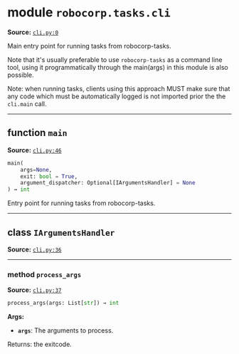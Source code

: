 <!-- markdownlint-disable -->

# module `robocorp.tasks.cli`

**Source:** [`cli.py:0`](https://github.com/robocorp/robocorp/tree/master/tasks/src/robocorp/tasks/cli.py#L0)

Main entry point for running tasks from robocorp-tasks.

Note that it's usually preferable to use `robocorp-tasks` as a command line tool, using it programmatically through the main(args) in this module is also possible.

Note: when running tasks, clients using this approach MUST make sure that any code which must be automatically logged is not imported prior the the `cli.main` call.

______________________________________________________________________

## function `main`

**Source:** [`cli.py:46`](https://github.com/robocorp/robocorp/tree/master/tasks/src/robocorp/tasks/cli.py#L46)

```python
main(
    args=None,
    exit: bool = True,
    argument_dispatcher: Optional[IArgumentsHandler] = None
) → int
```

Entry point for running tasks from robocorp-tasks.

______________________________________________________________________

## class `IArgumentsHandler`

**Source:** [`cli.py:36`](https://github.com/robocorp/robocorp/tree/master/tasks/src/robocorp/tasks/cli.py#L36)

______________________________________________________________________

### method `process_args`

**Source:** [`cli.py:37`](https://github.com/robocorp/robocorp/tree/master/tasks/src/robocorp/tasks/cli.py#L37)

```python
process_args(args: List[str]) → int
```

**Args:**

- <b>`args`</b>:  The arguments to process.

Returns: the exitcode.
